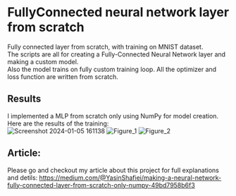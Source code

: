 # FullyConnected neural network layer from scratch
Fully connected layer from scratch, with training on MNIST dataset. <br>
The scripts are all for creating a Fully-Connected Neural Network layer and making a custom model. <br>
Also the model trains on fully custom training loop. All the optimizer and loss function are written from scratch.

## Results
I implemented a MLP from scratch only using NumPy for model creation. Here are the results of the training:<br>
![Screenshot 2024-01-05 161138](https://github.com/YasinShafiei/FullyConnected-from-scratch/assets/91404054/b35b54a0-9bbf-42d2-9e27-47b546a8dac5)
![Figure_1](https://github.com/YasinShafiei/FullyConnected-from-scratch/assets/91404054/bed1e2bc-854a-4696-b9e0-985829833872)
![Figure_2](https://github.com/YasinShafiei/FullyConnected-from-scratch/assets/91404054/c30e52d1-484c-4a86-9f43-e40f9a874049)

## Article:
Please go and checkout my article about this project for full explanations and detils:
https://medium.com/@YasinShafiei/making-a-neural-network-fully-connected-layer-from-scratch-only-numpy-49bd7958b6f3
<br>


